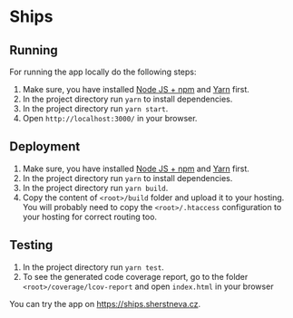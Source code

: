 # Ships

## Running
For running the app locally do the following steps:
1. Make sure, you have installed [Node JS + npm](https://nodejs.org/en/download) and [Yarn](https://classic.yarnpkg.com/lang/en/docs/install) first.
2. In the project directory run `yarn` to install dependencies.
3. In the project directory run `yarn start`.
4. Open `http://localhost:3000/` in your browser.

## Deployment
1. Make sure, you have installed [Node JS + npm](https://nodejs.org/en/download) and [Yarn](https://classic.yarnpkg.com/lang/en/docs/install) first.
2. In the project directory run `yarn` to install dependencies.
3. In the project directory run `yarn build`.
4. Copy the content of `<root>/build` folder and upload it to your hosting. You will probably need to copy the `<root>/.htaccess` configuration to your hosting for correct routing too.

## Testing
1. In the project directory run `yarn test`.
2. To see the generated code coverage report, go to the folder `<root>/coverage/lcov-report` and open `index.html` in your browser

You can try the app on https://ships.sherstneva.cz.
